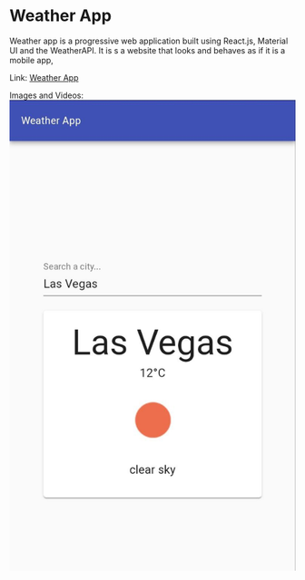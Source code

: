 # Weather App
Weather app is a progressive web application built using React.js, Material UI and the WeatherAPI. It is s a website that looks and behaves as if it is a mobile app, </br>

Link: [Weather App](https://ed-weather-app.netlify.app/)

Images and Videos:</br>
![Weather App](https://github.com/ed-morais/weather-app/blob/main/images/app.jpeg?raw=true)




